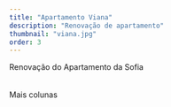 ```yaml
---
title: "Apartamento Viana"
description: "Renovação de apartamento"
thumbnail: "viana.jpg"
order: 3
---
```

Renovação do Apartamento da Sofia
######

Mais colunas